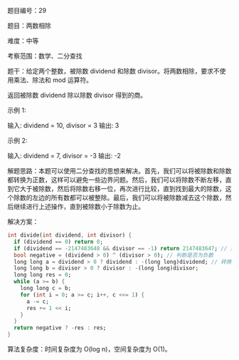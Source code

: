 题目编号：29

题目：两数相除

难度：中等

考察范围：数学、二分查找

题干：给定两个整数，被除数 dividend 和除数 divisor。将两数相除，要求不使用乘法、除法和 mod 运算符。

返回被除数 dividend 除以除数 divisor 得到的商。

示例 1:

输入: dividend = 10, divisor = 3
输出: 3

示例 2:

输入: dividend = 7, divisor = -3
输出: -2

解题思路：本题可以使用二分查找的思想来解决。首先，我们可以将被除数和除数都转换为正数，这样可以避免一些边界问题。然后，我们可以将除数不断左移，直到它大于被除数，然后将除数右移一位，再次进行比较，直到找到最大的除数，这个除数的左边的所有数都可以被整除。最后，我们可以将被除数减去这个除数，然后继续进行上述操作，直到被除数小于除数为止。

解决方案：

```dart
int divide(int dividend, int divisor) {
  if (dividend == 0) return 0;
  if (dividend == -2147483648 && divisor == -1) return 2147483647; // 处理溢出
  bool negative = (dividend > 0) ^ (divisor > 0); // 判断是否为负数
  long long a = dividend > 0 ? dividend : -(long long)dividend; // 转换为正数
  long long b = divisor > 0 ? divisor : -(long long)divisor;
  long long res = 0;
  while (a >= b) {
    long long c = b;
    for (int i = 0; a >= c; i++, c <<= 1) {
      a -= c;
      res += 1 << i;
    }
  }
  return negative ? -res : res;
}
```

算法复杂度：时间复杂度为 O(log n)，空间复杂度为 O(1)。